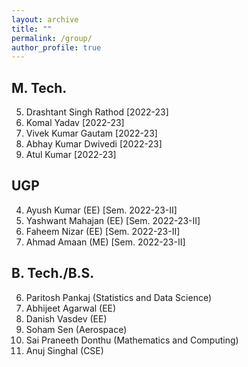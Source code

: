 ```yaml
---
layout: archive
title: ""
permalink: /group/
author_profile: true
---
```



## M. Tech.
5. Drashtant Singh Rathod [2022-23]
4. Komal Yadav [2022-23]
3. Vivek Kumar Gautam [2022-23]
2. Abhay Kumar Dwivedi [2022-23]
1. Atul Kumar [2022-23]


## UGP
4. Ayush Kumar (EE) [Sem. 2022-23-II]
3. Yashwant Mahajan (EE) [Sem. 2022-23-II]
2. Faheem Nizar (EE) [Sem. 2022-23-II]
1. Ahmad Amaan (ME) [Sem. 2022-23-II]

## B. Tech./B.S.
6. Paritosh Pankaj (Statistics and Data Science)
5. Abhijeet Agarwal (EE)
4. Danish Vasdev (EE)
3. Soham Sen (Aerospace)
2. Sai Praneeth Donthu (Mathematics and Computing)
1. Anuj Singhal (CSE)

